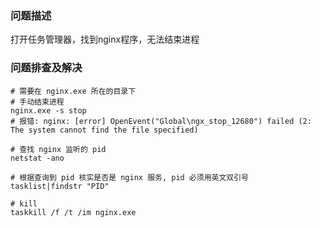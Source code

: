 ### 问题描述

打开任务管理器，找到nginx程序，无法结束进程

### 问题排查及解决

```shell
# 需要在 nginx.exe 所在的目录下
# 手动结束进程
nginx.exe -s stop
# 报错: nginx: [error] OpenEvent("Global\ngx_stop_12680") failed (2: The system cannot find the file specified)

# 查找 nginx 监听的 pid
netstat -ano

# 根据查询到 pid 核实是否是 nginx 服务, pid 必须用英文双引号
tasklist|findstr "PID"

# kill
taskkill /f /t /im nginx.exe
```

